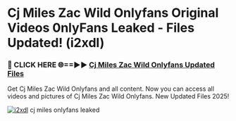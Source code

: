 # Cj Miles Zac Wild Onlyfans Original Videos 0nlyFans Leaked - Files Updated! (i2xdl)

<h3>🔴 CLICK HERE 🌐==►► <a href="https://tinyurl.com/ms9xzufz" rel="nofollow">Cj Miles Zac Wild Onlyfans Updated Files</a></h3>

Get Cj Miles Zac Wild Onlyfans and all content. Now you can access all videos and pictures of Cj Miles Zac Wild Onlyfans. New Updated Files 2025!

[![i2xdl](https://i.imgur.com/PQ7UWWw.gif)](https://tinyurl.com/ms9xzufz)
cj miles onlyfans leaked